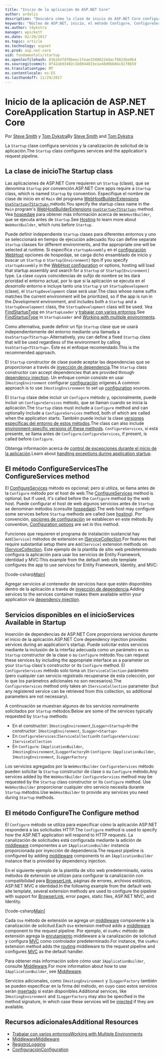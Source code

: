 ```yaml
---
title: "Inicio de la aplicación de ASP.NET Core"
author: ardalis
description: "Descubra cómo la clase de inicio de ASP.NET Core configura servicios y la canalización de solicitud de la aplicación."
keywords: "Núcleo de ASP.NET, inicio, el método Configure, ConfigureServices (método)"
ms.author: tdykstra
manager: wpickett
ms.date: 02/29/2017
ms.topic: article
ms.technology: aspnet
ms.prod: asp.net-core
uid: fundamentals/startup
ms.openlocfilehash: 83b2647df8beec1feae33400224dacf9823be9b4
ms.sourcegitcommit: 8f42ab93402c1b8044815e1e48d0bb84c81f8b59
ms.translationtype: MT
ms.contentlocale: es-ES
ms.lasthandoff: 11/29/2017
---
```

# <a name="application-startup-in-aspnet-core"></a><span data-ttu-id="87aae-104">Inicio de la aplicación de ASP.NET Core</span><span class="sxs-lookup"><span data-stu-id="87aae-104">Application Startup in ASP.NET Core</span></span>

<span data-ttu-id="87aae-105">Por [Steve Smith](https://ardalis.com/) y [Tom Dykstra](https://github.com/tdykstra/)</span><span class="sxs-lookup"><span data-stu-id="87aae-105">By [Steve Smith](https://ardalis.com/) and [Tom Dykstra](https://github.com/tdykstra/)</span></span>

<span data-ttu-id="87aae-106">La `Startup` clase configura servicios y la canalización de solicitud de la aplicación.</span><span class="sxs-lookup"><span data-stu-id="87aae-106">The `Startup` class configures services and the application's request pipeline.</span></span>

## <a name="the-startup-class"></a><span data-ttu-id="87aae-107">La clase de inicio</span><span class="sxs-lookup"><span data-stu-id="87aae-107">The Startup class</span></span>

<span data-ttu-id="87aae-108">Las aplicaciones de ASP.NET Core requieren un `Startup` (clase), que se denomina `Startup` por convención.</span><span class="sxs-lookup"><span data-stu-id="87aae-108">ASP.NET Core apps require a `Startup` class, which is named `Startup` by convention.</span></span> <span data-ttu-id="87aae-109">Especifique el nombre de clase de inicio en el `Main` del programa [WebHostBuilderExtensions](https://docs.microsoft.com/aspnet/core/api/microsoft.aspnetcore.hosting.webhostbuilderextensions) [ `UseStartup<TStartup>` ](https://docs.microsoft.com/aspnet/core/api/microsoft.aspnetcore.hosting.webhostbuilderextensions#Microsoft_AspNetCore_Hosting_WebHostBuilderExtensions_UseStartup__1_Microsoft_AspNetCore_Hosting_IWebHostBuilder_) método.</span><span class="sxs-lookup"><span data-stu-id="87aae-109">You specify the startup class name in the `Main` program's [WebHostBuilderExtensions](https://docs.microsoft.com/aspnet/core/api/microsoft.aspnetcore.hosting.webhostbuilderextensions) [`UseStartup<TStartup>`](https://docs.microsoft.com/aspnet/core/api/microsoft.aspnetcore.hosting.webhostbuilderextensions#Microsoft_AspNetCore_Hosting_WebHostBuilderExtensions_UseStartup__1_Microsoft_AspNetCore_Hosting_IWebHostBuilder_) method.</span></span> <span data-ttu-id="87aae-110">Vea [hospedaje](xref:fundamentals/hosting) para obtener más información acerca de `WebHostBuilder`, que se ejecuta antes de `Startup`.</span><span class="sxs-lookup"><span data-stu-id="87aae-110">See [Hosting](xref:fundamentals/hosting) to learn more about `WebHostBuilder`, which runs before `Startup`.</span></span>

<span data-ttu-id="87aae-111">Puede definir independiente `Startup` clases para diferentes entornos y uno se seleccionará en tiempo de ejecución adecuado.</span><span class="sxs-lookup"><span data-stu-id="87aae-111">You can define separate `Startup` classes for different environments, and the appropriate one will be selected at runtime.</span></span> <span data-ttu-id="87aae-112">Si especifica `startupAssembly` en el [configuración WebHost](https://docs.microsoft.com/aspnet/core/fundamentals/hosting?tabs=aspnetcore2x#configuring-a-host) opciones de hospedaje, se carga dicho ensamblado de inicio y buscar un `Startup` o `Startup[Environment]` tipo.</span><span class="sxs-lookup"><span data-stu-id="87aae-112">If you specify `startupAssembly` in the [WebHost configuration](https://docs.microsoft.com/aspnet/core/fundamentals/hosting?tabs=aspnetcore2x#configuring-a-host) or options, hosting will load that startup assembly and search for a `Startup` or `Startup[Environment]` type.</span></span> <span data-ttu-id="87aae-113">La clase cuyos coincidencias de sufijo de nombre se les dará prioridad el entorno actual, por lo que si la aplicación se ejecuta en el *desarrollo* entorno e incluye tanto una `Startup` y un `StartupDevelopment` (clase), el `StartupDevelopment` clase será usar.</span><span class="sxs-lookup"><span data-stu-id="87aae-113">The class whose name suffix matches the current environment will be prioritized, so if the app is run in the *Development* environment, and includes both a `Startup` and a `StartupDevelopment` class, the `StartupDevelopment` class will be used.</span></span> <span data-ttu-id="87aae-114">Vea [FindStartupType](https://github.com/aspnet/Hosting/blob/rel/1.1.0/src/Microsoft.AspNetCore.Hosting/Internal/StartupLoader.cs) en `StartupLoader` y [trabajar con varios entornos](environments.md#startup-conventions).</span><span class="sxs-lookup"><span data-stu-id="87aae-114">See [FindStartupType](https://github.com/aspnet/Hosting/blob/rel/1.1.0/src/Microsoft.AspNetCore.Hosting/Internal/StartupLoader.cs) in `StartupLoader` and [Working with multiple environments](environments.md#startup-conventions).</span></span>

<span data-ttu-id="87aae-115">Como alternativa, puede definir un fijo `Startup` clase que se usará independientemente del entorno mediante una llamada a `UseStartup<TStartup>`.</span><span class="sxs-lookup"><span data-stu-id="87aae-115">Alternatively, you can define a fixed `Startup` class that will be used regardless of the environment by calling `UseStartup<TStartup>`.</span></span> <span data-ttu-id="87aae-116">Éste es el enfoque recomendado.</span><span class="sxs-lookup"><span data-stu-id="87aae-116">This is the recommended approach.</span></span>

<span data-ttu-id="87aae-117">El `Startup` constructor de clase puede aceptar las dependencias que se proporcionan a través de [inyección de dependencia](xref:fundamentals/dependency-injection).</span><span class="sxs-lookup"><span data-stu-id="87aae-117">The `Startup` class constructor can accept dependencies that are provided through [dependency injection](xref:fundamentals/dependency-injection).</span></span> <span data-ttu-id="87aae-118">Un enfoque común consiste en usar `IHostingEnvironment` configurar [configuración](xref:fundamentals/configuration/index) orígenes.</span><span class="sxs-lookup"><span data-stu-id="87aae-118">A common approach is to use `IHostingEnvironment` to set up [configuration](xref:fundamentals/configuration/index) sources.</span></span>

<span data-ttu-id="87aae-119">El `Startup` clase debe incluir un `Configure` método y, opcionalmente, puede incluir un `ConfigureServices` método, que se llaman cuando se inicia la aplicación.</span><span class="sxs-lookup"><span data-stu-id="87aae-119">The `Startup` class must include a `Configure` method and can optionally include a `ConfigureServices` method, both of which are called when the application starts.</span></span> <span data-ttu-id="87aae-120">También puede incluir la clase [versiones específicas del entorno de estos métodos](xref:fundamentals/environments#startup-conventions).</span><span class="sxs-lookup"><span data-stu-id="87aae-120">The class can also include [environment-specific versions of these methods](xref:fundamentals/environments#startup-conventions).</span></span> <span data-ttu-id="87aae-121">`ConfigureServices`, si está presente, se llama antes de `Configure`.</span><span class="sxs-lookup"><span data-stu-id="87aae-121">`ConfigureServices`, if present, is called before `Configure`.</span></span>

<span data-ttu-id="87aae-122">Obtenga información acerca de [control de excepciones durante el inicio de la aplicación](xref:fundamentals/error-handling#startup-exception-handling).</span><span class="sxs-lookup"><span data-stu-id="87aae-122">Learn about [handling exceptions during application startup](xref:fundamentals/error-handling#startup-exception-handling).</span></span>

## <a name="the-configureservices-method"></a><span data-ttu-id="87aae-123">El método ConfigureServices</span><span class="sxs-lookup"><span data-stu-id="87aae-123">The ConfigureServices method</span></span>

<span data-ttu-id="87aae-124">El [ConfigureServices](https://docs.microsoft.com/aspnet/core/api/microsoft.aspnetcore.hosting.startupbase#Microsoft_AspNetCore_Hosting_StartupBase_ConfigureServices_Microsoft_Extensions_DependencyInjection_IServiceCollection_) método es opcional; pero si utiliza, se llama antes de la `Configure` método por el host de web.</span><span class="sxs-lookup"><span data-stu-id="87aae-124">The [ConfigureServices](https://docs.microsoft.com/aspnet/core/api/microsoft.aspnetcore.hosting.startupbase#Microsoft_AspNetCore_Hosting_StartupBase_ConfigureServices_Microsoft_Extensions_DependencyInjection_IServiceCollection_) method is optional; but if used, it's called before the `Configure` method by the web host.</span></span> <span data-ttu-id="87aae-125">Puede configurar el host de web algunos servicios antes de ``Startup`` se denominan métodos (consulte [hospedaje](xref:fundamentals/hosting)).</span><span class="sxs-lookup"><span data-stu-id="87aae-125">The web host may configure some services before ``Startup`` methods are called (see [hosting](xref:fundamentals/hosting)).</span></span> <span data-ttu-id="87aae-126">Por convención, [opciones de configuración](xref:fundamentals/configuration/index) se establecen en este método.</span><span class="sxs-lookup"><span data-stu-id="87aae-126">By convention, [Configuration options](xref:fundamentals/configuration/index) are set in this method.</span></span>

<span data-ttu-id="87aae-127">Funciones que requieren el programa de instalación sustancial hay `Add[Service]` métodos de extensión en [IServiceCollection](https://docs.microsoft.com/aspnet/core/api/microsoft.extensions.dependencyinjection.iservicecollection).</span><span class="sxs-lookup"><span data-stu-id="87aae-127">For features that require substantial setup there are `Add[Service]` extension methods on [IServiceCollection](https://docs.microsoft.com/aspnet/core/api/microsoft.extensions.dependencyinjection.iservicecollection).</span></span> <span data-ttu-id="87aae-128">Este ejemplo de la plantilla de sitio web predeterminado configura la aplicación para usar los servicios de Entity Framework, identidad y MVC:</span><span class="sxs-lookup"><span data-stu-id="87aae-128">This example from the default web site template configures the app to use services for Entity Framework, Identity, and MVC:</span></span>

[!code-csharp[Main](../common/samples/WebApplication1/Startup.cs?highlight=4,7,11&start=40&end=55)]

<span data-ttu-id="87aae-129">Agregar servicios al contenedor de servicios hace que estén disponibles dentro de la aplicación a través de [inyección de dependencia](xref:fundamentals/dependency-injection).</span><span class="sxs-lookup"><span data-stu-id="87aae-129">Adding services to the services container makes them available within your application via [dependency injection](xref:fundamentals/dependency-injection).</span></span>

## <a name="services-available-in-startup"></a><span data-ttu-id="87aae-130">Servicios disponibles en el inicio</span><span class="sxs-lookup"><span data-stu-id="87aae-130">Services Available in Startup</span></span>

<span data-ttu-id="87aae-131">Inserción de dependencias de ASP.NET Core proporciona servicios durante el inicio de la aplicación.</span><span class="sxs-lookup"><span data-stu-id="87aae-131">ASP.NET Core dependency injection provides services during an application's startup.</span></span> <span data-ttu-id="87aae-132">Puede solicitar estos servicios mediante la inclusión de la interfaz adecuada como un parámetro en su `Startup` constructor de la clase o su `Configure` método.</span><span class="sxs-lookup"><span data-stu-id="87aae-132">You can request these services by including the appropriate interface as a parameter on your `Startup` class's constructor or its `Configure` method.</span></span> <span data-ttu-id="87aae-133">El `ConfigureServices` método solo toma un `IServiceCollection` parámetro (pero cualquier can servicio registrado recuperarse de esta colección, por lo que los parámetros adicionales no son necesarios).</span><span class="sxs-lookup"><span data-stu-id="87aae-133">The `ConfigureServices` method only takes an `IServiceCollection` parameter (but any registered service can be retrieved from this collection, so additional parameters are not necessary).</span></span>

<span data-ttu-id="87aae-134">A continuación se muestran algunos de los servicios normalmente solicitados por `Startup` métodos:</span><span class="sxs-lookup"><span data-stu-id="87aae-134">Below are some of the services typically requested by `Startup` methods:</span></span>

* <span data-ttu-id="87aae-135">En el constructor: `IHostingEnvironment`,`ILogger<Startup>`</span><span class="sxs-lookup"><span data-stu-id="87aae-135">In the constructor:  `IHostingEnvironment`, `ILogger<Startup>`</span></span>
* <span data-ttu-id="87aae-136">En `ConfigureServices`:`IServiceCollection`</span><span class="sxs-lookup"><span data-stu-id="87aae-136">In `ConfigureServices`:  `IServiceCollection`</span></span>
* <span data-ttu-id="87aae-137">En `Configure`: `IApplicationBuilder`, `IHostingEnvironment`,`ILoggerFactory`</span><span class="sxs-lookup"><span data-stu-id="87aae-137">In `Configure`:  `IApplicationBuilder`, `IHostingEnvironment`, `ILoggerFactory`</span></span>

<span data-ttu-id="87aae-138">Los servicios agregados por la ``WebHostBuilder`` ``ConfigureServices`` método pueden solicitar la ``Startup`` constructor de clase o su ``Configure`` método.</span><span class="sxs-lookup"><span data-stu-id="87aae-138">Any services added by the ``WebHostBuilder`` ``ConfigureServices`` method may be requested by the ``Startup`` class constructor or its ``Configure`` method.</span></span> <span data-ttu-id="87aae-139">Use `WebHostBuilder` proporcionar cualquier otro servicio necesita durante `Startup` métodos.</span><span class="sxs-lookup"><span data-stu-id="87aae-139">Use `WebHostBuilder` to provide any services you need during `Startup` methods.</span></span>

## <a name="the-configure-method"></a><span data-ttu-id="87aae-140">El método Configure</span><span class="sxs-lookup"><span data-stu-id="87aae-140">The Configure method</span></span>

<span data-ttu-id="87aae-141">El `Configure` método se utiliza para especificar cómo la aplicación ASP.NET responderá a las solicitudes HTTP.</span><span class="sxs-lookup"><span data-stu-id="87aae-141">The `Configure` method is used to specify how the ASP.NET application will respond to HTTP requests.</span></span> <span data-ttu-id="87aae-142">La canalización de solicitudes está configurada mediante la adición de [middleware](middleware.md) componentes a un `IApplicationBuilder` instancia proporcionada por inyección de dependencia.</span><span class="sxs-lookup"><span data-stu-id="87aae-142">The request pipeline is configured by adding [middleware](middleware.md) components to an `IApplicationBuilder` instance that is provided by dependency injection.</span></span>

<span data-ttu-id="87aae-143">En el siguiente ejemplo de la plantilla de sitio web predeterminado, varios métodos de extensión se utilizan para configurar la canalización con compatibilidad para [BrowserLink](http://vswebessentials.com/features/browserlink), páginas de errores, archivos estáticos, ASP.NET MVC e identidad.</span><span class="sxs-lookup"><span data-stu-id="87aae-143">In the following example from the default web site template, several extension methods are used to configure the pipeline with support for [BrowserLink](http://vswebessentials.com/features/browserlink), error pages, static files, ASP.NET MVC, and Identity.</span></span>

[!code-csharp[Main](../common/samples/WebApplication1/Startup.cs?highlight=8,9,10,14,17,19,21&start=58&end=84)]

<span data-ttu-id="87aae-144">Cada `Use` método de extensión se agrega un [middleware](xref:fundamentals/middleware) componente a la canalización de solicitud.</span><span class="sxs-lookup"><span data-stu-id="87aae-144">Each `Use` extension method adds a [middleware](xref:fundamentals/middleware) component to the request pipeline.</span></span> <span data-ttu-id="87aae-145">Por ejemplo, el `UseMvc` método de extensión agrega la [enrutamiento](routing.md) middleware a la canalización de solicitud y configura [MVC](xref:mvc/overview) como controlador predeterminado.</span><span class="sxs-lookup"><span data-stu-id="87aae-145">For instance, the `UseMvc` extension method adds the [routing](routing.md) middleware to the request pipeline and configures [MVC](xref:mvc/overview) as the default handler.</span></span>

<span data-ttu-id="87aae-146">Para obtener más información sobre cómo usar `IApplicationBuilder`, consulte [Middleware](xref:fundamentals/middleware).</span><span class="sxs-lookup"><span data-stu-id="87aae-146">For more information about how to use `IApplicationBuilder`, see [Middleware](xref:fundamentals/middleware).</span></span>

<span data-ttu-id="87aae-147">Servicios adicionales, como `IHostingEnvironment` y `ILoggerFactory` también se pueden especificar en la firma del método, en cuyo caso estos servicios serán [insertado](dependency-injection.md) si están disponibles.</span><span class="sxs-lookup"><span data-stu-id="87aae-147">Additional services, like `IHostingEnvironment` and `ILoggerFactory` may also be specified in the method signature, in which case these services will be [injected](dependency-injection.md) if they are available.</span></span> 

## <a name="additional-resources"></a><span data-ttu-id="87aae-148">Recursos adicionales</span><span class="sxs-lookup"><span data-stu-id="87aae-148">Additional Resources</span></span>

* [<span data-ttu-id="87aae-149">Trabajar con varios entornos</span><span class="sxs-lookup"><span data-stu-id="87aae-149">Working with Multiple Environments</span></span>](xref:fundamentals/environments)
* [<span data-ttu-id="87aae-150">Middleware</span><span class="sxs-lookup"><span data-stu-id="87aae-150">Middleware</span></span>](xref:fundamentals/middleware)
* [<span data-ttu-id="87aae-151">Registro</span><span class="sxs-lookup"><span data-stu-id="87aae-151">Logging</span></span>](xref:fundamentals/logging/index)
* [<span data-ttu-id="87aae-152">Configuración</span><span class="sxs-lookup"><span data-stu-id="87aae-152">Configuration</span></span>](xref:fundamentals/configuration/index)
